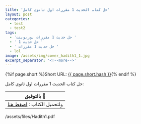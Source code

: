 ```yaml
---
title: 'حل كتاب الحديث 1 مقررات اول ثانوي كامل'
layout: post
categories:
  - test
  - test2
tags:
  - 'حل حديث 1 مقررات بوربوينت '
  - ' حل حديث 1 '
  - ' حل حديث 1 مقررات '
  - lol
image: /assets/img/cover_hadith1_1.jpg
excerpt_separator: '<!--more-->'
---
```

{%if page.short %}Short URL: <a href="{{ page.short.url }}" target="_blank">{{ page.short.hash }}</a>{% endif %}

حل كتاب الحديث 1 مقررات اول ثانوي كامل<!--more-->:

| بالتوفيق :clap:   |
| ------------ |
| ولتحميل الكتاب  : <a href="/assets/files/Hadith1.pdf" download >اضغط هنا</a>  |


<div class="url">/assets/files/Hadith1.pdf</div>
